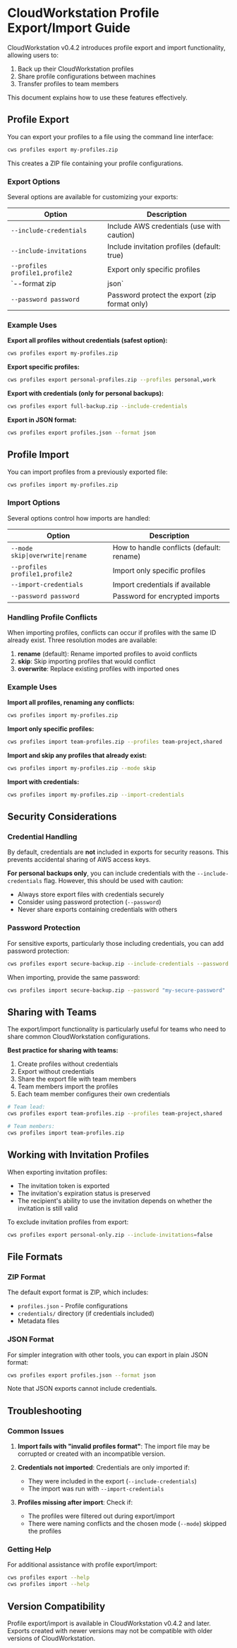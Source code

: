# CloudWorkstation Profile Export/Import Guide

CloudWorkstation v0.4.2 introduces profile export and import functionality, allowing users to:

1. Back up their CloudWorkstation profiles
2. Share profile configurations between machines
3. Transfer profiles to team members

This document explains how to use these features effectively.

## Profile Export

You can export your profiles to a file using the command line interface:

```bash
cws profiles export my-profiles.zip
```

This creates a ZIP file containing your profile configurations.

### Export Options

Several options are available for customizing your exports:

| Option | Description |
|--------|-------------|
| `--include-credentials` | Include AWS credentials (use with caution) |
| `--include-invitations` | Include invitation profiles (default: true) |
| `--profiles profile1,profile2` | Export only specific profiles |
| `--format zip|json` | Export format (default: zip) |
| `--password password` | Password protect the export (zip format only) |

### Example Uses

**Export all profiles without credentials (safest option):**
```bash
cws profiles export my-profiles.zip
```

**Export specific profiles:**
```bash
cws profiles export personal-profiles.zip --profiles personal,work
```

**Export with credentials (only for personal backups):**
```bash
cws profiles export full-backup.zip --include-credentials
```

**Export in JSON format:**
```bash
cws profiles export profiles.json --format json
```

## Profile Import

You can import profiles from a previously exported file:

```bash
cws profiles import my-profiles.zip
```

### Import Options

Several options control how imports are handled:

| Option | Description |
|--------|-------------|
| `--mode skip\|overwrite\|rename` | How to handle conflicts (default: rename) |
| `--profiles profile1,profile2` | Import only specific profiles |
| `--import-credentials` | Import credentials if available |
| `--password password` | Password for encrypted imports |

### Handling Profile Conflicts

When importing profiles, conflicts can occur if profiles with the same ID already exist. Three resolution modes are available:

1. **rename** (default): Rename imported profiles to avoid conflicts
2. **skip**: Skip importing profiles that would conflict
3. **overwrite**: Replace existing profiles with imported ones

### Example Uses

**Import all profiles, renaming any conflicts:**
```bash
cws profiles import my-profiles.zip
```

**Import only specific profiles:**
```bash
cws profiles import team-profiles.zip --profiles team-project,shared
```

**Import and skip any profiles that already exist:**
```bash
cws profiles import my-profiles.zip --mode skip
```

**Import with credentials:**
```bash
cws profiles import my-profiles.zip --import-credentials
```

## Security Considerations

### Credential Handling

By default, credentials are **not** included in exports for security reasons. This prevents accidental sharing of AWS access keys.

**For personal backups only**, you can include credentials with the `--include-credentials` flag. However, this should be used with caution:

- Always store export files with credentials securely
- Consider using password protection (`--password`)
- Never share exports containing credentials with others

### Password Protection

For sensitive exports, particularly those including credentials, you can add password protection:

```bash
cws profiles export secure-backup.zip --include-credentials --password "my-secure-password"
```

When importing, provide the same password:

```bash
cws profiles import secure-backup.zip --password "my-secure-password"
```

## Sharing with Teams

The export/import functionality is particularly useful for teams who need to share common CloudWorkstation configurations.

**Best practice for sharing with teams:**

1. Create profiles without credentials
2. Export without credentials
3. Share the export file with team members
4. Team members import the profiles
5. Each team member configures their own credentials

```bash
# Team lead:
cws profiles export team-profiles.zip --profiles team-project,shared

# Team members:
cws profiles import team-profiles.zip
```

## Working with Invitation Profiles

When exporting invitation profiles:

- The invitation token is exported
- The invitation's expiration status is preserved
- The recipient's ability to use the invitation depends on whether the invitation is still valid

To exclude invitation profiles from export:

```bash
cws profiles export personal-only.zip --include-invitations=false
```

## File Formats

### ZIP Format

The default export format is ZIP, which includes:

- `profiles.json` - Profile configurations
- `credentials/` directory (if credentials included)
- Metadata files

### JSON Format

For simpler integration with other tools, you can export in plain JSON format:

```bash
cws profiles export profiles.json --format json
```

Note that JSON exports cannot include credentials.

## Troubleshooting

### Common Issues

1. **Import fails with "invalid profiles format"**: The import file may be corrupted or created with an incompatible version.

2. **Credentials not imported**: Credentials are only imported if:
   - They were included in the export (`--include-credentials`)
   - The import was run with `--import-credentials`

3. **Profiles missing after import**: Check if:
   - The profiles were filtered out during export/import
   - There were naming conflicts and the chosen mode (`--mode`) skipped the profiles

### Getting Help

For additional assistance with profile export/import:

```bash
cws profiles export --help
cws profiles import --help
```

## Version Compatibility

Profile export/import is available in CloudWorkstation v0.4.2 and later. Exports created with newer versions may not be compatible with older versions of CloudWorkstation.